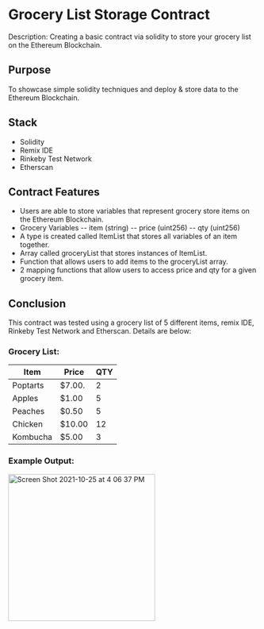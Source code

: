 # Grocery List Storage Contract
Description: Creating a basic contract via solidity to store your grocery list on the Ethereum Blockchain.

## Purpose
To showcase simple solidity techniques and deploy & store data to the Ethereum Blockchain.

## Stack
- Solidity
- Remix IDE
- Rinkeby Test Network
- Etherscan 

## Contract Features
- Users are able to store variables that represent grocery store items on the Ethereum Blockchain.
- Grocery Variables
-- item (string)
-- price (uint256)
-- qty (uint256)
- A type is created called ItemList that stores all variables of an item together.
- Array called groceryList that stores instances of ItemList.
- Function that allows users to add items to the groceryList array.
- 2 mapping functions that allow users to access price and qty for a given grocery item.

## Conclusion 
This contract was tested using a grocery list of 5 different items, remix IDE, Rinkeby Test Network and Etherscan. Details are below:

### Grocery List:
| Item         | Price     | QTY        |
|--------------|-----------|------------|
| Poptarts     | $7.00.    | 2          |
| Apples       | $1.00     | 5          |
| Peaches      | $0.50     | 5          |
| Chicken      | $10.00    | 12         |
| Kombucha     | $5.00     | 3          |

### Example Output:
<img width="296" alt="Screen Shot 2021-10-25 at 4 06 37 PM" src="https://user-images.githubusercontent.com/62624378/138771002-135d50de-e345-4a72-823d-34dc9cd57d9f.png">
